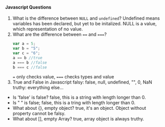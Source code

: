 #### Javascript Questions

1. What is the difference between `NULL` and `undefined`?
    Undefined means variables has been declared, but yet to be initalized. NULL is a value, which representation of no value.
2. What are the difference between `==` and `===`?
    ```javascript
    var a = 5;
    var b = "5";
    var c = "6";
    a == b //true
    a === b //false
    b === c //false
    ```
    `=` only checks value, `===` checks types and value
3. True and False in Javascript
    falsy: false, null, undefined, "", 0, NaN
    truthy: everything else...
- Is 'false' is false?
    false, this is a string with length longer than 0.
- Is " " is false;
    false, this is a tring with length longer than 0.
- What about {}, empty object?
    true, it's an object. Object without property cannot be falsy.
- What about [], empty Array?
    true, array object is always truthy.
    